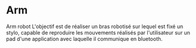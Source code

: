 # Arm
Arm robot 
L'objectif est de réaliser un bras robotisé sur lequel est fixé un stylo, capable de reproduire les mouvements réalisés par l'utilisateur sur un pad d'une application avec laquelle il communique en  bluetooth.
